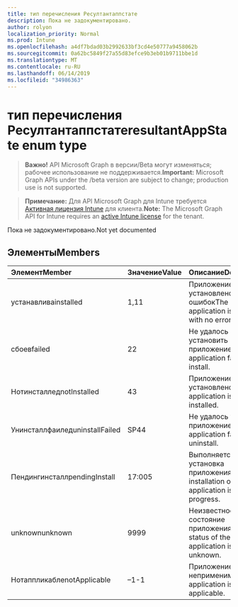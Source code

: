 ```yaml
---
title: тип перечисления Ресултантаппстате
description: Пока не задокументировано.
author: rolyon
localization_priority: Normal
ms.prod: Intune
ms.openlocfilehash: a4df7bdad03b2992633bf3cd4e50777a9458062b
ms.sourcegitcommit: 0a62bc5849f27a55d83efce9b3eb01b9711bbe1d
ms.translationtype: MT
ms.contentlocale: ru-RU
ms.lasthandoff: 06/14/2019
ms.locfileid: "34986363"
---
```

# <a name="resultantappstate-enum-type"></a><span data-ttu-id="e4270-103">тип перечисления Ресултантаппстате</span><span class="sxs-lookup"><span data-stu-id="e4270-103">resultantAppState enum type</span></span>

> <span data-ttu-id="e4270-104">**Важно!** API Microsoft Graph в версии/Beta могут изменяться; рабочее использование не поддерживается.</span><span class="sxs-lookup"><span data-stu-id="e4270-104">**Important:** Microsoft Graph APIs under the /beta version are subject to change; production use is not supported.</span></span>

> <span data-ttu-id="e4270-105">**Примечание:** Для API Microsoft Graph для Intune требуется [Активная лицензия Intune](https://go.microsoft.com/fwlink/?linkid=839381) для клиента.</span><span class="sxs-lookup"><span data-stu-id="e4270-105">**Note:** The Microsoft Graph API for Intune requires an [active Intune license](https://go.microsoft.com/fwlink/?linkid=839381) for the tenant.</span></span>

<span data-ttu-id="e4270-106">Пока не задокументировано.</span><span class="sxs-lookup"><span data-stu-id="e4270-106">Not yet documented</span></span>

## <a name="members"></a><span data-ttu-id="e4270-107">Элементы</span><span class="sxs-lookup"><span data-stu-id="e4270-107">Members</span></span>
|<span data-ttu-id="e4270-108">Элемент</span><span class="sxs-lookup"><span data-stu-id="e4270-108">Member</span></span>|<span data-ttu-id="e4270-109">Значение</span><span class="sxs-lookup"><span data-stu-id="e4270-109">Value</span></span>|<span data-ttu-id="e4270-110">Описание</span><span class="sxs-lookup"><span data-stu-id="e4270-110">Description</span></span>|
|:---|:---|:---|
|<span data-ttu-id="e4270-111">устанавлива</span><span class="sxs-lookup"><span data-stu-id="e4270-111">installed</span></span>|<span data-ttu-id="e4270-112">1,1</span><span class="sxs-lookup"><span data-stu-id="e4270-112">1</span></span>|<span data-ttu-id="e4270-113">Приложение установлено без ошибок</span><span class="sxs-lookup"><span data-stu-id="e4270-113">The application is installed with no errors</span></span>|
|<span data-ttu-id="e4270-114">сбоев</span><span class="sxs-lookup"><span data-stu-id="e4270-114">failed</span></span>|<span data-ttu-id="e4270-115">2</span><span class="sxs-lookup"><span data-stu-id="e4270-115">2</span></span>|<span data-ttu-id="e4270-116">Не удалось установить приложение.</span><span class="sxs-lookup"><span data-stu-id="e4270-116">The application failed to install.</span></span>|
|<span data-ttu-id="e4270-117">Нотинсталлед</span><span class="sxs-lookup"><span data-stu-id="e4270-117">notInstalled</span></span>|<span data-ttu-id="e4270-118">4</span><span class="sxs-lookup"><span data-stu-id="e4270-118">3</span></span>|<span data-ttu-id="e4270-119">Приложение не установлено.</span><span class="sxs-lookup"><span data-stu-id="e4270-119">The application is not installed.</span></span>|
|<span data-ttu-id="e4270-120">Унинсталлфаилед</span><span class="sxs-lookup"><span data-stu-id="e4270-120">uninstallFailed</span></span>|<span data-ttu-id="e4270-121">SP4</span><span class="sxs-lookup"><span data-stu-id="e4270-121">4</span></span>|<span data-ttu-id="e4270-122">Не удалось удалить приложение.</span><span class="sxs-lookup"><span data-stu-id="e4270-122">The application failed to uninstall.</span></span>|
|<span data-ttu-id="e4270-123">Пендингинсталл</span><span class="sxs-lookup"><span data-stu-id="e4270-123">pendingInstall</span></span>|<span data-ttu-id="e4270-124">17:00</span><span class="sxs-lookup"><span data-stu-id="e4270-124">5</span></span>|<span data-ttu-id="e4270-125">Выполняется установка приложения.</span><span class="sxs-lookup"><span data-stu-id="e4270-125">The installation of the application is in progress.</span></span>|
|<span data-ttu-id="e4270-126">unknown</span><span class="sxs-lookup"><span data-stu-id="e4270-126">unknown</span></span>|<span data-ttu-id="e4270-127">99</span><span class="sxs-lookup"><span data-stu-id="e4270-127">99</span></span>|<span data-ttu-id="e4270-128">Неизвестное состояние приложения.</span><span class="sxs-lookup"><span data-stu-id="e4270-128">The status of the application is unknown.</span></span>|
|<span data-ttu-id="e4270-129">Нотаппликабле</span><span class="sxs-lookup"><span data-stu-id="e4270-129">notApplicable</span></span>|<span data-ttu-id="e4270-130">–1</span><span class="sxs-lookup"><span data-stu-id="e4270-130">-1</span></span>|<span data-ttu-id="e4270-131">Приложение неприменимо.</span><span class="sxs-lookup"><span data-stu-id="e4270-131">The application is not applicable.</span></span>|





